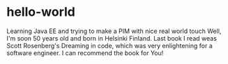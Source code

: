 # hello-world
Learning Java EE and trying to make a PIM with nice real world touch
Well, I'm soon 50 years old and born in Helsinki Finland.
Last book I read weas Scott Rosenberg's Dreaming in code, which was very enlightening for a software engineer.
I can recommend the book for You!
